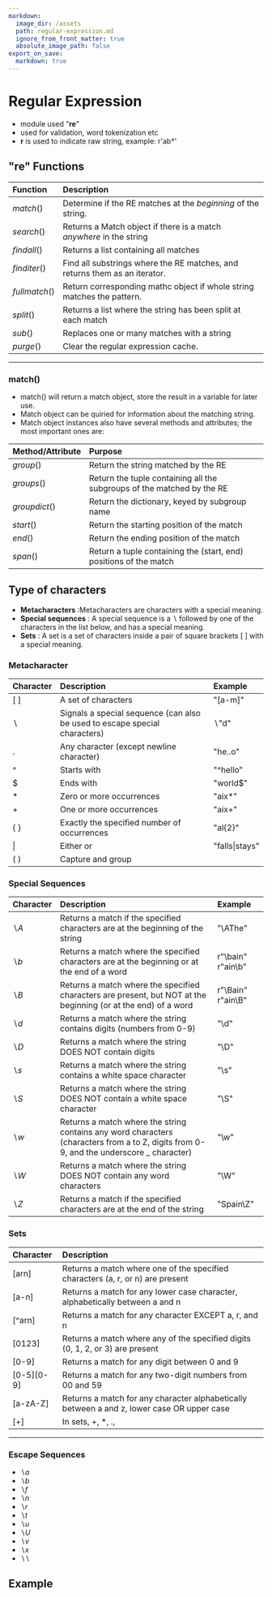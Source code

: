 ```yaml
---
markdown:
  image_dir: /assets
  path: regular-expression.md
  ignore_from_front_matter: true
  absolute_image_path: false
export_on_save:
  markdown: true
---
```


# Regular Expression

+ module used "**re**"
+ used for validation, word tokenization etc
+ **r** is used to indicate raw string, example: r'ab*'

<div style="page-break-after: always"></div>

## **"re"** Functions

|Function|Description|
|:----|:----|
|$match()$|Determine if the RE matches at the $beginning$ of the string.|
|$search()$|Returns a Match object if there is a match $anywhere$ in the string|
|$findall()$|Returns a list containing all matches|
|$finditer()$|Find all substrings where the RE matches, and returns them as an iterator.|
|$fullmatch()$|Return corresponding mathc object if whole string matches the pattern.|
|$split()$|Returns a list where the string has been split at each match|
|$sub()$|Replaces one or many matches with a string|
|$purge()$|    Clear the regular expression cache.|

------------------------------
### match()

+ match() will return a match object, store the result in a variable for later use.
+ Match object can be quiried for information about the matching string.
+ Match object instances also have several methods and attributes; the most important ones are:

|Method/Attribute|Purpose|
|:---|:---|
|$group()$|Return the string matched by the RE|
|$groups()$|Return the tuple containing all the subgroups of the matched by the RE|
|$groupdict()$|Return the dictionary, keyed by subgroup name|
|$start()$|Return the starting position of the match|
|$end()$|Return the ending position of the match|
|$span()$|Return a tuple containing the (start, end) positions of the match|

<div style="page-break-after: always"></div>

## Type of characters

+ **Metacharacters** :Metacharacters are characters with a special meaning.
+ **Special sequences** : A special sequence is a $\backslash$ followed by one of the characters in the list below, and has a special meaning.
+ **Sets** : A set is a set of characters inside a pair of square brackets $[ \ ]$ with a special meaning.

### Metacharacter

| Character  |  Description | Example |
|:---|:---|:---|
|$[\ ]$|A set of characters|"[a-m]"|
|$\backslash$|Signals a special sequence (can also be used to escape special characters)|$\backslash$"d" |
|.|Any character (except newline character) |"he..o"|
|^|Starts with|"^hello"|
|$|Ends with|"world$"|
|\*|Zero or more occurrences|"aix*"|
|+|One or more occurrences|"aix+"|
|{ }|Exactly the specified number of occurrences|"al{2}"|
|\||Either or|"falls\|stays"|
|( )|Capture and group||

<div style="page-break-after: always"></div>

### Special Sequences

| Character  |  Description | Example |
|:---|:---|:---|
|$\backslash A$|Returns a match if the specified characters are at the beginning of the string|"\AThe"|
|$\backslash b$|Returns a match where the specified characters are at the beginning or at the end of a word|r"\bain" r"ain\b"|
|$\backslash B$|Returns a match where the specified characters are present, but NOT at the beginning (or at the end) of a word|r"\Bain" r"ain\B"|
|$\backslash d$|Returns a match where the string contains digits (numbers from 0-9)|"\d"|
|$\backslash D$|Returns a match where the string DOES NOT contain digits|"\D"|
|$\backslash s$|Returns a match where the string contains a white space character|"\s"|
|$\backslash S$|Returns a match where the string DOES NOT contain a white space character|"\S"|
|$\backslash w$|Returns a match where the string contains any word characters (characters from a to Z, digits from 0-9, and the underscore _ character)|"\w"|
|$\backslash W$|Returns a match where the string DOES NOT contain any word characters|"\W"|
|$\backslash Z$|Returns a match if the specified characters are at the end of the string|"Spain\Z"|

<div style="page-break-after: always"></div>

### Sets

|Character|Description|
|:---|:---|
|[arn]|Returns a match where one of the specified characters (a, r, or n) are present|
|[a-n]|Returns a match for any lower case character, alphabetically between a and n|
|[^arn]|Returns a match for any character EXCEPT a, r, and n|
|[0123]|Returns a match where any of the specified digits (0, 1, 2, or 3) are present|
|[0-9]|Returns a match for any digit between 0 and 9|
|[0-5][0-9]|Returns a match for any two-digit numbers from 00 and 59|
|[a-zA-Z]|Returns a match for any character alphabetically between a and z, lower case OR upper case|
|[+]|In sets, +, *, ., |, (), $,{} has no special meaning, so [+] means: return a match for any + character in the string|
------------------------------

### Escape Sequences

+ $\backslash a$
+ $\backslash b$
+ $\backslash f$
+ $\backslash n$
+ $\backslash r$
+ $\backslash t$
+ $\backslash u$
+ $\backslash U$
+ $\backslash v$
+ $\backslash x$
+ $\backslash \backslash$

<div style="page-break-after: always"></div>

## Example

```python

```